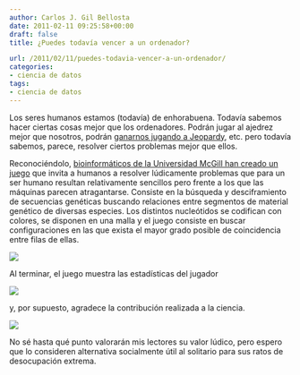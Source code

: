 ```yaml
---
author: Carlos J. Gil Bellosta
date: 2011-02-11 09:25:58+00:00
draft: false
title: ¿Puedes todavía vencer a un ordenador?

url: /2011/02/11/puedes-todavia-vencer-a-un-ordenador/
categories:
- ciencia de datos
tags:
- ciencia de datos
---
```


Los seres humanos estamos (todavía) de enhorabuena. Todavía sabemos hacer ciertas cosas mejor que los ordenadores. Podrán jugar al ajedrez mejor que nosotros, podrán [ganarnos jugando a Jeopardy](http://www-03.ibm.com/innovation/us/watson/index.shtml), etc. pero todavía sabemos, parece, resolver ciertos problemas mejor que ellos.

Reconociéndolo, [bioinformáticos de la Universidad McGill han creado un juego](http://phylo.cs.mcgill.ca/eng/index.html) que invita a humanos a resolver lúdicamente problemas que para un ser humano resultan relativamente sencillos pero frente a los que las máquinas parecen atragantarse. Consiste en la búsqueda y desciframiento de secuencias genéticas buscando relaciones entre segmentos de material genético de diversas especies. Los distintos nucleótidos se codifican con colores, se disponen en una malla y el juego consiste en buscar configuraciones en las que exista el mayor grado posible de coincidencia entre filas de ellas.


[![](/wp-uploads/2011/02/phylogenics11.png#center)
](/wp-uploads/2011/02/phylogenics11.png#center)




Al terminar, el juego muestra las estadísticas del jugador




[![](/wp-uploads/2011/02/phylogenics3.png#center)
](/wp-uploads/2011/02/phylogenics3.png#center)




y, por supuesto, agradece la contribución realizada a la ciencia.




[![](/wp-uploads/2011/02/phylogenics4.png#center)
](/wp-uploads/2011/02/phylogenics4.png#center)




No sé hasta qué punto valorarán mis lectores su valor lúdico, pero espero que lo consideren alternativa socialmente útil al solitario para sus ratos de desocupación extrema.
